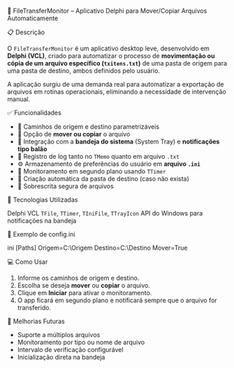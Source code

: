 🔁 FileTransferMonitor – Aplicativo Delphi para Mover/Copiar Arquivos Automaticamente

📋 Descrição

O `FileTransferMonitor` é um aplicativo desktop leve, desenvolvido em **Delphi (VCL)**, criado para automatizar o processo de **movimentação ou cópia de um arquivo específico (`txitens.txt`)** de uma pasta de origem para uma pasta de destino, ambos definidos pelo usuário.

A aplicação surgiu de uma demanda real para automatizar a exportação de arquivos em rotinas operacionais, eliminando a necessidade de intervenção manual.


✅ Funcionalidades

* 📂 Caminhos de origem e destino parametrizáveis
* 🔄 Opção de **mover ou copiar** o arquivo
* 🔔 Integração com a **bandeja do sistema** (System Tray) e **notificações tipo balão**
* 📝 Registro de log tanto no `TMemo` quanto em arquivo `.txt`
* ⚙️ Armazenamento de preferências do usuário em **arquivo `.ini`**
* 🔁 Monitoramento em segundo plano usando `TTimer`
* 📁 Criação automática da pasta de destino (caso não exista)
* 🚫 Sobrescrita segura de arquivos


🧰 Tecnologias Utilizadas

 Delphi VCL
 `TFile`, `TTimer`, `TIniFile`, `TTrayIcon`
 API do Windows para notificações na bandeja


📂 Exemplo de config.ini

ini
[Paths]
Origem=C:\Origem
Destino=C:\Destino
Mover=True



💻 Como Usar

1. Informe os caminhos de origem e destino.
2. Escolha se deseja **mover** ou **copiar** o arquivo.
3. Clique em **Iniciar** para ativar o monitoramento.
4. O app ficará em segundo plano e notificará sempre que o arquivo for transferido.


📌 Melhorias Futuras

* Suporte a múltiplos arquivos
* Monitoramento por tipo ou nome de arquivo
* Intervalo de verificação configurável
* Inicialização direta na bandeja

